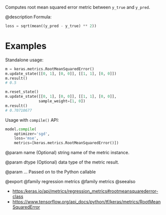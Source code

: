 Computes root mean squared error metric between `y_true` and `y_pred`.

@description
Formula:

```python
loss = sqrt(mean((y_pred - y_true) ** 2))
```

# Examples
Standalone usage:

```python
m = keras.metrics.RootMeanSquaredError()
m.update_state([[0, 1], [0, 0]], [[1, 1], [0, 0]])
m.result()
# 0.5
```

```python
m.reset_state()
m.update_state([[0, 1], [0, 0]], [[1, 1], [0, 0]],
               sample_weight=[1, 0])
m.result()
# 0.70710677
```

Usage with `compile()` API:

```python
model.compile(
    optimizer='sgd',
    loss='mse',
    metrics=[keras.metrics.RootMeanSquaredError()])
```

@param name
(Optional) string name of the metric instance.

@param dtype
(Optional) data type of the metric result.

@param ...
Passed on to the Python callable

@export
@family regression metrics
@family metrics
@seealso
+ <https:/keras.io/api/metrics/regression_metrics#rootmeansquarederror-class>
+ <https://www.tensorflow.org/api_docs/python/tf/keras/metrics/RootMeanSquaredError>
